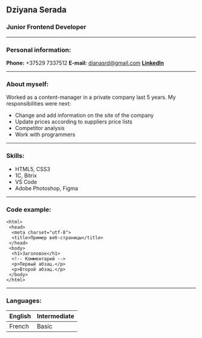 ## Dziyana Serada
### Junior Frontend Developer
___

### Personal information:
**Phone:** +37529 7337512
**E-mail:** dianasrd@gmail.com
[**LinkedIn**](https://www.linkedin.com/feed/) 
___

### About myself:
Worked as a content-manager in a private company last 5 years. My responsibilities were next:
* Change and add information on the site of the company
* Update prices according to suppliers price lists
* Competitor analysis
* Work with programmers
___

### Skills:
* HTML5, CSS3
* 1C, Bitrix
* VS Code
* Adobe Photoshop, Figma
___

### Code example:

```<!DOCTYPE html>
<html>
 <head>
  <meta charset="utf-8">
  <title>Пример веб-страницы</title>
 </head>
 <body>
  <h1>Заголовок</h1>
  <!-- Комментарий -->
  <p>Первый абзац.</p>
  <p>Второй абзац.</p>
 </body>
</html>
```
___

### Languages:

English    |  Intermediate
-----------|:-------------
French     |   Basic
